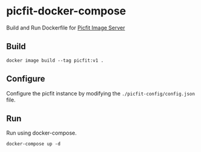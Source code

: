 # picfit-docker-compose
Build and Run Dockerfile for [Picfit Image Server](https://github.com/thoas/picfit)

## Build

```
docker image build --tag picfit:v1 .
```

## Configure

Configure the picfit instance by modifying the `./picfit-config/config.json` file.

## Run

Run using docker-compose.

```
docker-compose up -d
```
